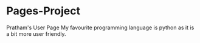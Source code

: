 # Pages-Project
Pratham's User Page
My favourite programming language is python as it is a bit more user friendly.

